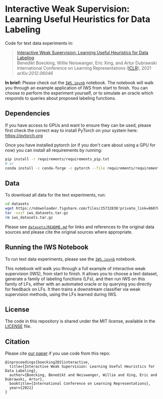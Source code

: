 # Interactive Weak Supervision: Learning Useful Heuristics for Data Labeling
Code for text data experiments in: 

> [Interactive Weak Supervision: Learning Useful Heuristics for Data Labeling](https://arxiv.org/abs/2012.06046)\
Benedikt Boecking, Willie Neiswanger, Eric Xing, and Artur Dubrawski\
International Conference on Learning Representations ([ICLR](https://iclr.cc/Conferences/2021)), 2021\
_arXiv:2012.06046_


**In brief:**
Please check out the [`IWS.ipynb`](IWS.ipynb) notebook. The notebook will walk you through an example application of IWS from start to finish. You can choose to
perform the experiment yourself, or to simulate an oracle which responds to queries about proposed labeling functions.


## Dependencies
If you have access to GPUs and want to ensure they can be used, please first check the correct way to install PyTorch on your system here:
https://pytorch.org  

Once you have installed pytorch (or if you don't care about using a GPU for now) you can install all requirements by running:

```bash
pip install -r requirements/requirements_pip.txt
# or
conda install -c conda-forge -c pytorch --file requirements/requirements_conda.txt
```

## Data

To download all data for the text experiments, run:
```bash
cd datasets
wget https://ndownloader.figshare.com/files/25732838?private_link=860788136944ad107def -O iws_datasets.tar.gz
tar -xzvf iws_datasets.tar.gz
rm iws_datasets.tar.gz
```

Please see [`datasets/README.md`](datasets/README.md) for links and references to the original data sources and please cite the original sources where appropriate.


## Running the IWS Notebook

To run text data experiments, please see the [`IWS.ipynb`](IWS.ipynb) notebook.

This notebook will walk you through a full example of interactive weak supervision
(IWS), from start to finish. It allows you to choose a text dataset, generate a family
of labeling functions (LFs), and then run IWS on this family of LFs, either with an
automated oracle or by querying you directly for feedback on LFs. It then trains a
downstream classifier via weak supervision methods, using the LFs learned during IWS.


## License

The code in this repository is shared under the MIT license, available in the [LICENSE](LICENSE) file.


## Citation
Please cite [our paper](https://arxiv.org/abs/2012.06046) if you use code from this repo:
```
@inproceedings{boecking2021interactive,
  title={Interactive Weak Supervision: Learning Useful Heuristics for Data Labeling},
  author={Boecking, Benedikt and Neiswanger, Willie and Xing, Eric and Dubrawski, Artur},
  booktitle={International Conference on Learning Representations},
  year={2021}
}
```
